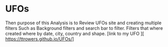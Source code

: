 # UFOs
Then purpose of this Analysis is to Review UFOs site and creating multiple filters Such as Background filters and search bar to filter. Filters that where created where  by date, city, country and shape. 
[link to my UFO ][ https://ttrowers.github.io/UFOs/]
